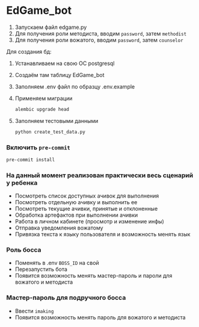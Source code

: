 # EdGame_bot

1) Запускаем файл edgame.py
2) Для получения роли методиста, вводим `password`, затем `methodist`
3) Для получения роли вожатого, вводим `password`, затем `counselor`

Для создания бд:

1) Устанавливаем на свою ОС postgresql
2) Создаём там таблицу EdGame_bot
3) Заполняем .env файл по образцу .env.example
4) Применяем миграции

    ```bash
    alembic upgrade head
    ```

5) Заполняем тестовыми данными

    ```bash
    python create_test_data.py
    ```

### Включить `pre-commit`
```bash
pre-commit install
```

### На данный момент реализован практически весь сценарий у ребенка

- Посмотреть список доступных ачивок для выполнения
- Посмотреть отдельную ачивку и выполнить ее
- Посмотреть текущие ачивки, принятые и отклоненные
- Обработка артефактов при выполнении ачивки
- Работа в личном кабинете (просмотр и изменение инфы)
- Отправка уведомления вожатому
- Привязка текста к языку пользователя и возможность менять язык

### Роль босса

- Поменять в .env `BOSS_ID` на свой
- Перезапустить бота
- Появится возможность менять мастер-пароль и пароли для вожатого и методиста

### Мастер-пароль для подручного босса

- Ввести `imaking`
- Появится возможность менять пароль для вожатого и методиста
